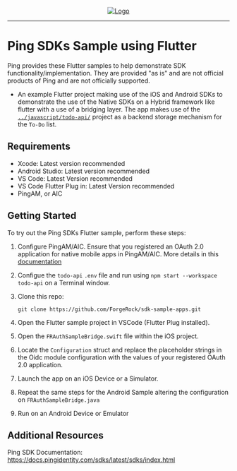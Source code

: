 <p align="center">
  <a href="https://github.com/ForgeRock/sdk-sample-apps">
    <img src="https://cdn.forgerock.com/logo/interim/Logo-PingIdentity-ForgeRock-Hor-FullColor.svg" alt="Logo">
  </a>
  <hr/>
</p>

# Ping SDKs Sample using Flutter

Ping provides these Flutter samples to help demonstrate SDK functionality/implementation. They are provided "as is" and are not official products of Ping and are not officially supported.

- An example Flutter project making use of the iOS and Android SDKs to demonstrate the use of the Native SDKs on a Hybrid framework like flutter with a use of a bridging layer. The app makes use of the [`../javascript/todo-api/`](../javascript/todo-api/) project as a backend storage mechanism for the `To-Do` list. 

## Requirements

- Xcode: Latest version recommended
- Android Studio: Latest version recommended
- VS Code: Latest Version recommended
- VS Code Flutter Plug in: Latest Version recommended
- PingAM, or AIC

## Getting Started

To try out the Ping SDKs Flutter sample, perform these steps:
1. Configure PingAM/AIC. Ensure that you registered an OAuth 2.0 application for native mobile apps in PingAM/AIC. More details in this [documentation](https://backstage.forgerock.com/docs/sdks/latest/sdks/serverconfiguration/onpremise/index.html)
2. Configue the `todo-api` `.env` file and run using `npm start --workspace todo-api` on a Terminal window.
3. Clone this repo:

    ```
    git clone https://github.com/ForgeRock/sdk-sample-apps.git
    ```
4. Open the Flutter sample project in VSCode (Flutter Plug installed).
5. Open the `FRAuthSampleBridge.swift` file within the iOS project.
6. Locate the `Configuration` struct and replace the placeholder strings in the Oidc module configuration with the values of your registered OAuth 2.0 application.
7. Launch the app on an iOS Device or a Simulator.
8. Repeat the same steps for the Android Sample altering the configuration on `FRAuthSampleBridge.java`
9. Run on an Android Device or Emulator

## Additional Resources
Ping SDK Documentation: https://docs.pingidentity.com/sdks/latest/sdks/index.html